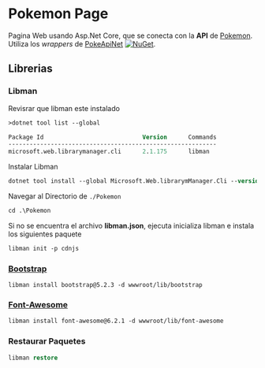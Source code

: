 ﻿# Pokemon Page

Pagina Web usando Asp.Net Core, que se conecta con la **API** de [Pokemon](https://pokeapi.co/). Utiliza los *wrappers* de [PokeApiNet](https://github.com/mtrdp642/PokeApiNet) [![NuGet](https://img.shields.io/nuget/v/PokeApiNet.svg?logo=nuget)](https://www.nuget.org/packages/PokeApiNet).

## Librerias

### Libman
Revisrar que libman este instalado
```ps
>dotnet tool list --global

Package Id                            Version      Commands
-----------------------------------------------------------
microsoft.web.librarymanager.cli      2.1.175      libman
```

Instalar Libman
```ps
dotnet tool install --global Microsoft.Web.librarymManager.Cli --version 2.1.175
```

Navegar al Directorio de `./Pokemon`
```ps
cd .\Pokemon
```

Si no se encuentra el archivo **libman.json**, ejecuta inicializa libman e instala los siguientes paquete
```ps
libman init -p cdnjs
```

### [Bootstrap](https://getbootstrap.com/docs/5.2/getting-started/introduction/)
```
libman install bootstrap@5.2.3 -d wwwroot/lib/bootstrap
```

### [Font-Awesome](https://fontawesome.com/search?o=r&m=free)
```md
libman install font-awesome@6.2.1 -d wwwroot/lib/font-awesome
```

### Restaurar Paquetes
```ps
libman restore
```
